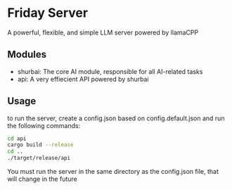# Friday Server

A powerful, flexible, and simple LLM server powered by llamaCPP

## Modules

- shurbai: The core AI module, responsible for all AI-related tasks
- api: A very effiecient API powered by shurbai

## Usage

to run the server, create a config.json based on config.default.json and run the following commands:

```bash
cd api
cargo build --release
cd ..
./target/release/api
```

You must run the server in the same directory as the config.json file, that will change in the future
